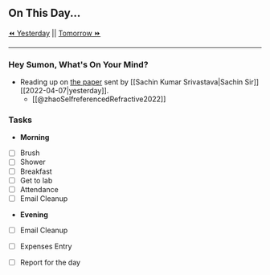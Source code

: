 ## On This Day...

[⏪ Yesterday](2022-04-07) || [Tomorrow ⏩](2022-04-09)

---

### Hey Sumon, What's On Your Mind?

- Reading up on [the paper](https://bit.ly/3ukOpkk) sent by [[Sachin Kumar Srivastava|Sachin Sir]] [[2022-04-07|yesterday]].
	- [[@zhaoSelfreferencedRefractive2022]] 


### Tasks

- **Morning**
- [ ] Brush
- [ ] Shower
- [ ] Breakfast
- [ ] Get to lab
- [ ] Attendance
- [ ] Email Cleanup

- **Evening**
- [ ] Email Cleanup
- [ ] Expenses Entry
- [ ] Report for the day


